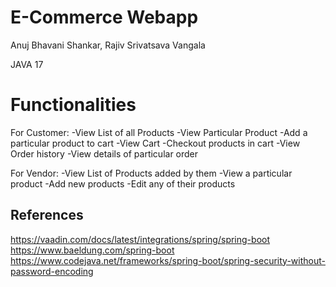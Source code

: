 # E-Commerce Webapp

Anuj Bhavani Shankar, Rajiv Srivatsava Vangala

JAVA 17

# Functionalities

For Customer:
-View List of all Products
-View Particular Product
-Add a particular product to cart
-View Cart
-Checkout products in cart
-View Order history
-View details of particular order

For Vendor:
-View List of Products added by them
-View a particular product
-Add new products
-Edit any of their products


## References

https://vaadin.com/docs/latest/integrations/spring/spring-boot
https://www.baeldung.com/spring-boot
https://www.codejava.net/frameworks/spring-boot/spring-security-without-password-encoding
